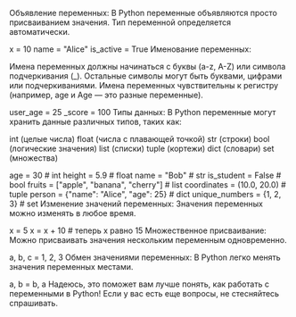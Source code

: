 Объявление переменных: В Python переменные объявляются просто присваиванием значения. Тип переменной определяется автоматически.


x = 10
name = "Alice"
is_active = True
Именование переменных:

Имена переменных должны начинаться с буквы (a-z, A-Z) или символа подчеркивания (_).
Остальные символы могут быть буквами, цифрами или подчеркиваниями.
Имена переменных чувствительны к регистру (например, age и Age — это разные переменные).

user_age = 25
_score = 100
Типы данных: В Python переменные могут хранить данные различных типов, таких как:

int (целые числа)
float (числа с плавающей точкой)
str (строки)
bool (логические значения)
list (списки)
tuple (кортежи)
dict (словари)
set (множества)

age = 30  # int
height = 5.9  # float
name = "Bob"  # str
is_student = False  # bool
fruits = ["apple", "banana", "cherry"]  # list
coordinates = (10.0, 20.0)  # tuple
person = {"name": "Alice", "age": 25}  # dict
unique_numbers = {1, 2, 3}  # set
Изменение значений переменных: Значения переменных можно изменять в любое время.


x = 5
x = x + 10  # теперь x равно 15
Множественное присваивание: Можно присваивать значения нескольким переменным одновременно.


a, b, c = 1, 2, 3
Обмен значениями переменных: В Python легко менять значения переменных местами.


a, b = b, a
Надеюсь, это поможет вам лучше понять, как работать с переменными в Python! Если у вас есть еще вопросы, не стесняйтесь спрашивать.
